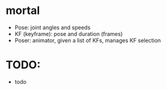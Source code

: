 # mortal

-   Pose: joint angles and speeds
-   KF (keyframe): pose and duration (frames)
-   Poser: animator, given a list of KFs, manages KF selection

# TODO:

-   todo
